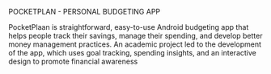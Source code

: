 POCKETPLAN - PERSONAL BUDGETING APP

PocketPlaan is straightforward, easy-to-use Android budgeting app that helps people track their savings, manage their spending, and develop better money management practices. An academic project led to the development of the app, which uses goal tracking, spending insights, and an interactive design to promote financial awareness
